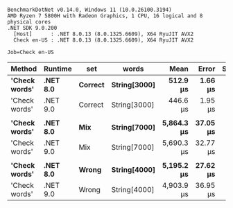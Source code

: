 ```

BenchmarkDotNet v0.14.0, Windows 11 (10.0.26100.3194)
AMD Ryzen 7 5800H with Radeon Graphics, 1 CPU, 16 logical and 8 physical cores
.NET SDK 9.0.200
  [Host]      : .NET 8.0.13 (8.0.1325.6609), X64 RyuJIT AVX2
  Check en-US : .NET 8.0.13 (8.0.1325.6609), X64 RyuJIT AVX2

Job=Check en-US  

```
| Method        | Runtime  | set     | words        | Mean       | Error    | StdDev   | Min        | Median     | Ratio |
|-------------- |--------- |-------- |------------- |-----------:|---------:|---------:|-----------:|-----------:|------:|
| **&#39;Check words&#39;** | **.NET 8.0** | **Correct** | **String[3000]** |   **512.9 μs** |  **1.66 μs** |  **1.47 μs** |   **510.6 μs** |   **513.0 μs** |  **1.00** |
| &#39;Check words&#39; | .NET 9.0 | Correct | String[3000] |   446.6 μs |  1.95 μs |  1.82 μs |   441.0 μs |   446.9 μs |  0.87 |
|               |          |         |              |            |          |          |            |            |       |
| **&#39;Check words&#39;** | **.NET 8.0** | **Mix**     | **String[7000]** | **5,864.3 μs** | **37.05 μs** | **34.65 μs** | **5,776.1 μs** | **5,865.0 μs** |  **1.00** |
| &#39;Check words&#39; | .NET 9.0 | Mix     | String[7000] | 5,690.3 μs | 32.77 μs | 29.05 μs | 5,640.2 μs | 5,698.4 μs |  0.97 |
|               |          |         |              |            |          |          |            |            |       |
| **&#39;Check words&#39;** | **.NET 8.0** | **Wrong**   | **String[4000]** | **5,195.2 μs** | **27.62 μs** | **25.84 μs** | **5,138.3 μs** | **5,196.6 μs** |  **1.00** |
| &#39;Check words&#39; | .NET 9.0 | Wrong   | String[4000] | 4,903.9 μs | 36.95 μs | 28.85 μs | 4,842.7 μs | 4,904.5 μs |  0.94 |
